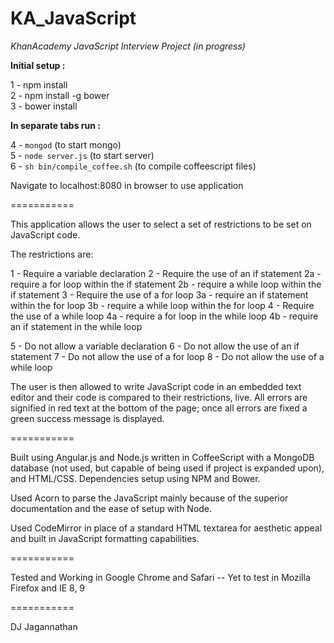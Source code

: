 KA_JavaScript
=============
        
*KhanAcademy JavaScript Interview Project (in progress)*

**Initial setup :**         

1 - npm install   
2 - npm install -g bower   
3 - bower install   
   
**In separate tabs run :**       

4 - `mongod` (to start mongo)   
5 - `node server.js` (to start server)   
6 - `sh bin/compile_coffee.sh` (to compile coffeescript files)   
        
Navigate to localhost:8080 in browser to use application   
      
    
===========
      
This application allows the user to select a set of restrictions to be set on JavaScript code. 
      
The restrictions are:
     
1 - Require a variable declaration
2 - Require the use of an if statement
	2a - require a for loop within the if statement
	2b - require a while loop within the if statement
3 - Require the use of a for loop
	3a - require an if statement within the for loop
	3b - require a while loop within the for loop
4 - Require the use of a while loop
	4a - require a for loop in the while loop
	4b - require an if statement in the while loop
     
5 - Do not allow a variable declaration
6 - Do not allow the use of an if statement
7 - Do not allow the use of a for loop
8 - Do not allow the use of a while loop

The user is then allowed to write JavaScript code in an embedded text editor and their code is compared to their restrictions, live. All errors are signified in red text at the bottom of the page; once all errors are fixed a green success message is displayed.
       
===========
     
Built using Angular.js and Node.js written in CoffeeScript with a MongoDB database (not used, but capable of being used if project is expanded upon), and HTML/CSS. Dependencies setup using NPM and Bower.
     
Used Acorn to parse the JavaScript mainly because of the superior documentation and the ease of setup with Node.
          
Used CodeMirror in place of a standard HTML textarea for aesthetic appeal and built in JavaScript formatting capabilities.
       
===========
      
Tested and Working in Google Chrome and Safari -- Yet to test in Mozilla Firefox and IE 8, 9
      
===========
     
DJ Jagannathan